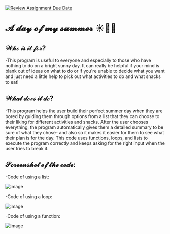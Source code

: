 [![Review Assignment Due Date](https://classroom.github.com/assets/deadline-readme-button-22041afd0340ce965d47ae6ef1cefeee28c7c493a6346c4f15d667ab976d596c.svg)](https://classroom.github.com/a/Y49tTL6w)


# 𝓐 𝓭𝓪𝔂 𝓸𝓯 𝓶𝔂 𝓼𝓾𝓶𝓶𝓮𝓻 ☀️🌻🤍

## 𝒲𝒽ℴ 𝒾𝓈 𝒾𝓉 𝒻ℴ𝓇?
  -This program is useful to everyone and especially to those who have nothing to do on a bright sunny day. It can really be helpful if your mind is blank out of ideas on what to do or if you're unable to decide what you want and just need a little help to pick out what activities to do and what snacks to eat!

## 𝒲𝒽𝒶𝓉 𝒹ℴℯ𝓈 𝒾𝓉 𝒹ℴ?
  -This program helps the user build their perfect summer day when they are bored by guiding them through options from a list that they can choose to their liking for different activities and snacks. After the user chooses everything, the program automatically gives them a detailed summary to be sure of what they chose- and also so it makes it easier for them to see what their plan is for the day. This code uses functions, loops, and lists to execute the program correctly and keeps asking for the right input when the user tries to break it.

## 𝓢𝓬𝓻𝓮𝓮𝓷𝓼𝓱𝓸𝓽 𝓸𝓯 𝓽𝓱𝓮 𝓬𝓸𝓭𝓮:

  -Code of using a list: 

  ![image](https://github.com/user-attachments/assets/c8e5fe9a-c3fb-4839-a6c3-1c3998eed954)

  -Code of using a loop: 

  ![image](https://github.com/user-attachments/assets/5853dfb6-c852-4955-ac43-70c60ec96878)

  -Code of using a function:

  ![image](https://github.com/user-attachments/assets/592ad697-03f9-424b-9031-b522330f683d)




